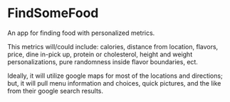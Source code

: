 # FindSomeFood
An app for finding food with personalized metrics.

This metrics will/could include: calories, distance from location, flavors, price, dine in-pick up, protein or cholesterol, height and weight personalizations, pure randomness inside flavor boundaries, ect.

Ideally, it will utilize google maps for most of the locations and directions; but, it will pull menu information and choices, quick pictures, and the like from their google search results. 

